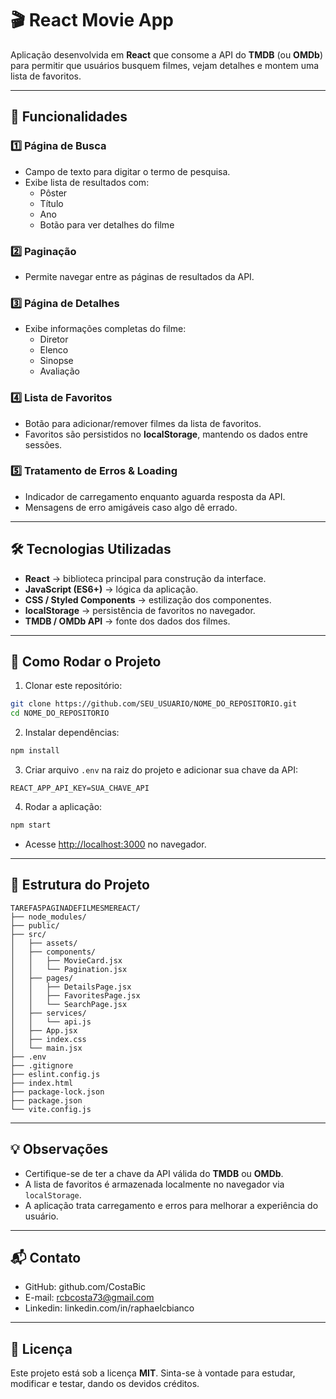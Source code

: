 # 🎬 React Movie App

Aplicação desenvolvida em **React** que consome a API do **TMDB** (ou **OMDb**) para permitir que usuários busquem filmes, vejam detalhes e montem uma lista de favoritos.

---

## 📌 Funcionalidades

### 1️⃣ Página de Busca
- Campo de texto para digitar o termo de pesquisa.
- Exibe lista de resultados com:
  - Pôster
  - Título
  - Ano
  - Botão para ver detalhes do filme

### 2️⃣ Paginação
- Permite navegar entre as páginas de resultados da API.

### 3️⃣ Página de Detalhes
- Exibe informações completas do filme:
  - Diretor
  - Elenco
  - Sinopse
  - Avaliação

### 4️⃣ Lista de Favoritos
- Botão para adicionar/remover filmes da lista de favoritos.
- Favoritos são persistidos no **localStorage**, mantendo os dados entre sessões.

### 5️⃣ Tratamento de Erros & Loading
- Indicador de carregamento enquanto aguarda resposta da API.
- Mensagens de erro amigáveis caso algo dê errado.

---

## 🛠️ Tecnologias Utilizadas
- **React** → biblioteca principal para construção da interface.
- **JavaScript (ES6+)** → lógica da aplicação.
- **CSS / Styled Components** → estilização dos componentes.
- **localStorage** → persistência de favoritos no navegador.
- **TMDB / OMDb API** → fonte dos dados dos filmes.

---

## 🚀 Como Rodar o Projeto

1. Clonar este repositório:

```bash
git clone https://github.com/SEU_USUARIO/NOME_DO_REPOSITORIO.git
cd NOME_DO_REPOSITORIO
```

2. Instalar dependências:

```bash
npm install
```

3. Criar arquivo `.env` na raiz do projeto e adicionar sua chave da API:

```env
REACT_APP_API_KEY=SUA_CHAVE_API
```

4. Rodar a aplicação:

```bash
npm start
```

- Acesse [http://localhost:3000](http://localhost:3000) no navegador.

---

## 📂 Estrutura do Projeto

```
TAREFA5PAGINADEFILMESMEREACT/
├── node_modules/
├── public/
├── src/
│   ├── assets/
│   ├── components/
│   │   ├── MovieCard.jsx
│   │   └── Pagination.jsx
│   ├── pages/
│   │   ├── DetailsPage.jsx
│   │   ├── FavoritesPage.jsx
│   │   └── SearchPage.jsx
│   ├── services/
│   │   └── api.js
│   ├── App.jsx
│   ├── index.css
│   └── main.jsx
├── .env
├── .gitignore
├── eslint.config.js
├── index.html
├── package-lock.json
├── package.json
└── vite.config.js
```

---

## 💡 Observações
- Certifique-se de ter a chave da API válida do **TMDB** ou **OMDb**.
- A lista de favoritos é armazenada localmente no navegador via `localStorage`.
- A aplicação trata carregamento e erros para melhorar a experiência do usuário.

---

## 📬 Contato
- GitHub: github.com/CostaBic
- E-mail: rcbcosta73@gmail.com
- Linkedin: linkedin.com/in/raphaelcbianco

---

## 📄 Licença
Este projeto está sob a licença **MIT**. Sinta-se à vontade para estudar, modificar e testar, dando os devidos créditos.
